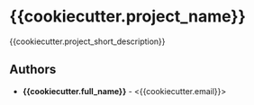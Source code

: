 # {{cookiecutter.project_name}}
{{cookiecutter.project_short_description}}

## Authors
 * **{{cookiecutter.full_name}}** - <{{cookiecutter.email}}>
